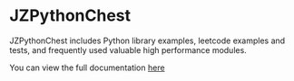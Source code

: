 JZPythonChest
=============

JZPythonChest includes Python library examples, leetcode examples and tests, and frequently used valuable high performance modules.

You can view the full documentation [here](https://fatestudio.github.io/JZPythonChest)
